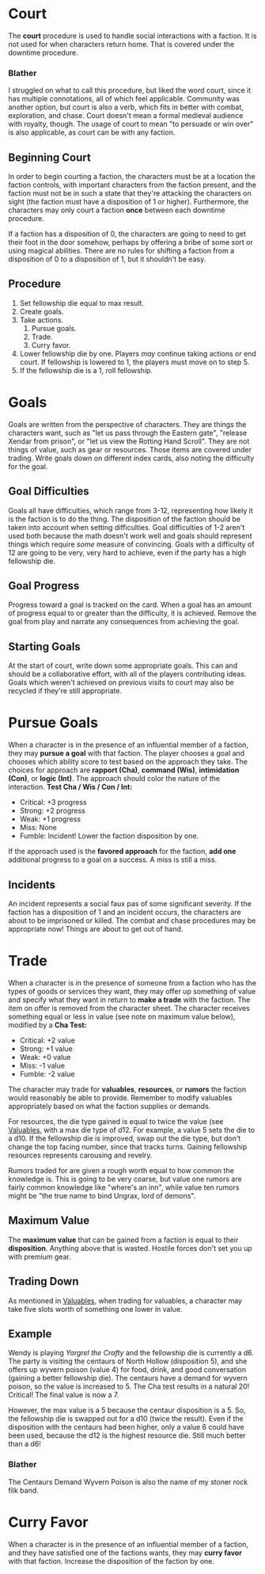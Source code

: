# Court

The **court** procedure is used to handle social interactions with a faction. It is not used for when characters return home. That is covered under the downtime procedure.

### Blather

I struggled on what to call this procedure, but liked the word court, since it has multiple connotations, all of which feel applicable. Community was another option, but court is also a verb, which fits in better with combat, exploration, and chase. Court doesn't mean a formal medieval audience with royalty, though. The usage of court to mean "to persuade or win over" is also applicable, as court can be with any faction.

## Beginning Court

In order to begin courting a faction, the characters must be at a location the faction controls, with important characters from the faction present, and the faction must not be in such a state that they're attacking the characters on sight (the faction must have a disposition of 1 or higher). Furthermore, the characters may only court a faction **once** between each downtime procedure.

If a faction has a disposition of 0, the characters are going to need to get their foot in the door somehow, perhaps by offering a bribe of some sort or using magical abilities. There are no rules for shifting a faction from a disposition of 0 to a disposition of 1, but it shouldn't be easy.

## Procedure

1. Set fellowship die equal to max result.
2. Create goals.
3. Take actions.
    1. Pursue goals.
    2. Trade.
    3. Curry favor.
4. Lower fellowship die by one. Players _may_ continue taking actions or end court. If fellowship is lowered to 1, the players must move on to step 5.
5. If the fellowship die is a 1, roll fellowship.

# Goals

Goals are written from the perspective of characters. They are things the characters want, such as "let us pass through the Eastern gate", "release Xendar from prison", or "let us view the Rotting Hand Scroll". They are not things of value, such as gear or resources. Those items are covered under trading. Write goals down on different index cards, also noting the difficulty for the goal.

## Goal Difficulties

Goals all have difficulties, which range from 3-12, representing how likely it is the faction is to do the thing. The disposition of the faction should be taken into account when setting difficulties. Goal difficulties of 1-2 aren't used both because the math doesn't work well and goals should represent things which require _some_ measure of convincing. Goals with a difficulty of 12 are going to be very, very hard to achieve, even if the party has a high fellowship die.

## Goal Progress

Progress toward a goal is tracked on the card. When a goal has an amount of progress equal to or greater than the difficulty, it is achieved. Remove the goal from play and narrate any consequences from achieving the goal.

## Starting Goals

At the start of court, write down some appropriate goals. This can and should be a collaborative effort, with all of the players contributing ideas. Goals which weren't achieved on previous visits to court may also be recycled if they're still appropriate.

# Pursue Goals

When a character is in the presence of an influential member of a faction, they may **pursue a goal** with that faction. The player chooses a goal and chooses which ability score to test based on the approach they take. The choices for approach are **rapport (Cha)**, **command (Wis)**, **intimidation (Con)**, or **logic (Int)**. The approach should color the nature of the interaction. **Test Cha / Wis / Con / Int:**

* Critical: +3 progress
* Strong: +2 progress
* Weak: +1 progress
* Miss: None
* Fumble: Incident! Lower the faction disposition by one.

If the approach used is the **favored approach** for the faction, **add one** additional progress to a goal on a success. A miss is still a miss.

## Incidents

An incident represents a social faux pas of some significant severity. If the faction has a disposition of 1 and an incident occurs, the characters are about to be imprisoned or killed. The combat and chase procedures may be appropriate now! Things are about to get out of hand.

# Trade

When a character is in the presence of someone from a faction who has the types of goods or services they want, they may offer up something of value and specify what they want in return to **make a trade** with the faction. The item on offer is removed from the character sheet. The character receives something equal or less in value (see note on maximum value below), modified by a **Cha Test:**

* Critical: +2 value
* Strong: +1 value
* Weak: +0 value
* Miss: -1 value
* Fumble: -2 value

The character may trade for **valuables**, **resources**, or **rumors** the faction would reasonably be able to provide. Remember to modify valuables appropriately based on what the faction supplies or demands.

For resources, the die type gained is equal to twice the value (see [Valuables](VALUABLES.md), with a max die type of d12. For example, a value 5 sets the die to a d10. If the fellowship die is improved, swap out the die type, but don't change the top facing number, since that tracks turns. Gaining fellowship resources represents carousing and revelry.

Rumors traded for are given a rough worth equal to how common the knowledge is. This is going to be very coarse, but value one rumors are fairly common knowledge like "where's an inn", while value ten rumors might be "the true name to bind Ungrax, lord of demons".

## Maximum Value

The **maximum value** that can be gained from a faction is equal to their **disposition**. Anything above that is wasted. Hostile forces don't set you up with premium gear.

## Trading Down

As mentioned in [Valuables](VALUABLES.md), when trading for valuables, a character may take five slots worth of something one lower in value.

## Example

Wendy is playing _Yargrel the Crafty_ and the fellowship die is currently a d6. The party is visiting the centaurs of North Hollow (disposition 5), and she offers up wyvern poison (value 4) for food, drink, and good conversation (gaining a better fellowship die). The centaurs have a demand for wyvern poison, so the value is increased to 5. The Cha test results in a natural 20! Critical! The final value is now a 7.

However, the max value is a 5 because the centaur disposition is a 5. So, the fellowship die is swapped out for a d10 (twice the result). Even if the disposition with the centaurs had been higher, only a value 6 could have been used, because the d12 is the highest resource die. Still much better than a d6!

### Blather

The Centaurs Demand Wyvern Poison is also the name of my stoner rock filk band.

# Curry Favor

When a character is in the presence of an influential member of a faction, and they have satisfied one of the factions wants, they may **curry favor** with that faction. Increase the disposition of the faction by one.